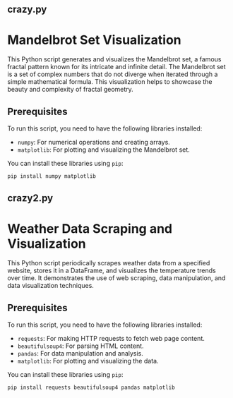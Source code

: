## crazy.py

# Mandelbrot Set Visualization

This Python script generates and visualizes the Mandelbrot set, a famous fractal pattern known for its intricate and infinite detail. The Mandelbrot set is a set of complex numbers that do not diverge when iterated through a simple mathematical formula. This visualization helps to showcase the beauty and complexity of fractal geometry.

## Prerequisites

To run this script, you need to have the following libraries installed:

- `numpy`: For numerical operations and creating arrays.
- `matplotlib`: For plotting and visualizing the Mandelbrot set.

You can install these libraries using `pip`:

```bash
pip install numpy matplotlib
```


## crazy2.py
# Weather Data Scraping and Visualization

This Python script periodically scrapes weather data from a specified website, stores it in a DataFrame, and visualizes the temperature trends over time. It demonstrates the use of web scraping, data manipulation, and data visualization techniques.

## Prerequisites

To run this script, you need to have the following libraries installed:

- `requests`: For making HTTP requests to fetch web page content.
- `beautifulsoup4`: For parsing HTML content.
- `pandas`: For data manipulation and analysis.
- `matplotlib`: For plotting and visualizing the data.

You can install these libraries using `pip`:

```bash
pip install requests beautifulsoup4 pandas matplotlib
```
